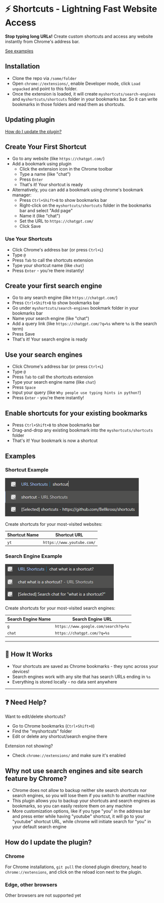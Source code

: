 # ⚡ Shortcuts - Lightning Fast Website Access

**Stop typing long URLs!** Create custom shortcuts and access any website instantly from Chrome's address bar.

[See examples](#examples)

## Installation

- Clone the repo via `/some/folder`
- Open `chrome://extensions/`, enable Developer mode, click `Load unpacked` and point to this folder.
- Once the extension is loaded, it will create `myshortcuts/search-engines` and `myshortcuts/shortcuts` folder in your bookmarks bar. So it can write bookmarks in those folders and read them as shortcuts.

## Updating plugin

[How do I update the plugin?](#how-do-i-update-the-plugin)

## Create Your First Shortcut

- Go to any website (like `https://chatgpt.com/`)
- Add a bookmark using plugin
  - Click the extension icon in the Chrome toolbar
  - Type a name (like "chat")
  - Press `Enter`
  - That's it! Your shortcut is ready
- Alternatively, you can add a bookmark using chrome's bookmark manager:
  - Press `Ctrl+Shift+B` to show bookmarks bar
  - Right-click on the `myshortcuts/shortcuts` folder in the bookmarks bar and select "Add page"
  - Name it (like "chat")
  - Set the URL to `https://chatgpt.com/`
  - Click Save

### Use Your Shortcuts

- Click Chrome's address bar (or press `Ctrl+L`)
- Type `@`
- Press `Tab` to call the shortcuts extension
- Type your shortcut name (like `chat`)
- Press `Enter` - you're there instantly!

## Create your first search engine

- Go to any search engine (like `https://chatgpt.com/`)
- Press `Ctrl+Shift+B` to show bookmarks bar
- Go under `myshortcuts/search-engines` bookmark folder in your bookmarks bar
- Name your search engine (like "chat")
- Add a query link (like `https://chatgpt.com/?q=%s` where `%s` is the search term)
- Press Save
- That's it! Your search engine is ready

## Use your search engines

- Click Chrome's address bar (or press `Ctrl+L`)
- Type `@`
- Press `Tab` to call the shortcuts extension
- Type your search engine name (like `chat`)
- Press `Space`
- Input your query (like `Why people use typing hints in python?`)
- Press `Enter` - you're there instantly!

## Enable shortcuts for your existing bookmarks

- Press `Ctrl+Shift+B` to show bookmarks bar
- Drag-and-drop any existing bookmark into the `myshortcuts/shortcuts` folder
- That's it! Your bookmark is now a shortcut

## Examples

### Shortcut Example

![shortcut](readme_pictures/shortcut.png)

Create shortcuts for your most-visited websites:

| Shortcut Name | Shortcut URL |
|-----------|--------|
| `yt` | `https://www.youtube.com/` |

### Search Engine Example

![search engine example 1](readme_pictures/searchengineexample1.png)

Create shortcuts for your most-visited search engines:

| Search Engine Name | Search Engine URL |
|-----------|--------|
| `g` | `https://www.google.com/search?q=%s` |
| `chat` | `https://chatgpt.com/?q=%s` |

---

## 🔧 How It Works

- Your shortcuts are saved as Chrome bookmarks - they sync across your devices!
- Search engines work with any site that has search URLs ending in `%s`
- Everything is stored locally - no data sent anywhere

---

## ❓ Need Help?

Want to edit/delete shortcuts?

- Go to Chrome bookmarks (`Ctrl+Shift+O`)
- Find the "myshortcuts" folder
- Edit or delete any shortcut/search engine there

Extension not showing?

- Check `chrome://extensions/` and make sure it's enabled

## Why not use search engines and site search feature by Chrome?

- Chrome does not allow to backup neither site search shortcuts nor search engines, so you will lose them if you switch to another machine
- This plugin allows you to backup your shortcuts and search engines as bookmarks, so you can easily restore them on any machine
- More customization options, like if you type "you" in the address bar and press enter while having "youtube" shortcut, it will go to your "youtube" shortcut URL, while chrome will initiate search for "you" in your default search engine

## How do I update the plugin?

### Chrome

For Chrome installations, `git pull` the cloned plugin directory, head to `chrome://extensions`, and click on the reload icon next to the plugin.

### Edge, other browsers

Other browsers are not supported yet
